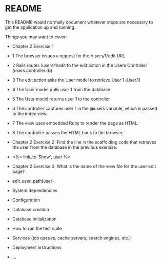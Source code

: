 # README

This README would normally document whatever steps are necessary to get the
application up and running.

Things you may want to cover:

* Chapter 2 Exercise 1 
* 1 The browser issues a request for the /users/1/edit URL
* 2 Rails routes /users/1/edit to the edit action in the Users Controller (users.controller.rb)
* 3 The edit action asks the User model to retrieve User 1 (User.1)
* 4 The User model pulls user 1 from the database
* 5 The User model returns user 1 to the controller
* 6 The controller captures user 1 in the @users variable, which is passed to the index view.
* 7 The view uses embedded Ruby to render the page as HTML.
* 8 The controller passes the HTML back to the browser.

* Chapter 2 Exercise 2: Find the line in the scaffolding code that retrieves the user from the database in the previous exercise.
* <td><%= link_to 'Show', user %></td>

* Chapter 2 Exercise 3: What is the name of the view file for the user edit page?
* edit_user_path(user)

* System dependencies

* Configuration

* Database creation

* Database initialization

* How to run the test suite

* Services (job queues, cache servers, search engines, etc.)

* Deployment instructions

* ...
